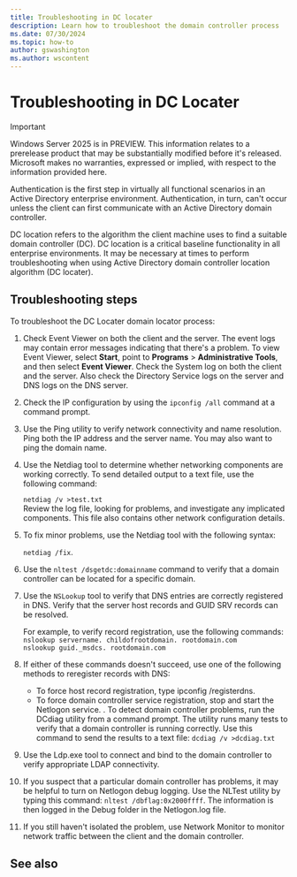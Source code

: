 ```yaml
---
title: Troubleshooting in DC locater
description: Learn how to troubleshoot the domain controller process
ms.date: 07/30/2024
ms.topic: how-to
author: gswashington
ms.author: wscontent
---
```

# Troubleshooting in DC Locater

> [!IMPORTANT]
> Windows Server 2025 is in PREVIEW. This information relates to a prerelease product that may be substantially modified before it's released. Microsoft makes no warranties, expressed or implied, with respect to the information provided here.

Authentication is the first step in virtually all functional scenarios in an Active Directory enterprise environment. Authentication, in turn, can't occur unless the client can first communicate with an Active Directory domain controller.

DC location refers to the algorithm the client machine uses to find a suitable domain controller (DC). DC location is a critical baseline functionality in all enterprise environments. It may be necessary at times to perform troubleshooting when using Active Directory domain controller location algorithm (DC locater).

## Troubleshooting steps

To troubleshoot the DC Locater domain locator process:

1. Check Event Viewer on both the client and the server. The event logs may contain error messages indicating that there's a problem. To view Event Viewer, select **Start**, point to **Programs** > **Administrative Tools**, and then select **Event Viewer**. Check the System log on both the client and the server. Also check the Directory Service logs on the server and DNS logs on the DNS server.
1. Check the IP configuration by using the `ipconfig /all` command at a command prompt.
1. Use the Ping utility to verify network connectivity and name resolution. Ping both the IP address and the server name. You may also want to ping the domain name.
1. Use the Netdiag tool to determine whether networking components are working correctly. To send detailed output to a text file, use the following command:

    `netdiag /v >test.txt`  
    Review the log file, looking for problems, and investigate any implicated components. This file also contains other network configuration details.  
1. To fix minor problems, use the Netdiag tool with the following syntax:

    `netdiag /fix`.
1. Use the `nltest /dsgetdc:domainname` command to verify that a domain controller can be located for a specific domain.
1. Use the `NSLookup` tool to verify that DNS entries are correctly registered in DNS. Verify that the server host records and GUID SRV records can be resolved.

    For example, to verify record registration, use the following commands:  
        `nslookup servername. childofrootdomain. rootdomain.com`  
        `nslookup guid._msdcs. rootdomain.com`  

1. If either of these commands doesn't succeed, use one of the following methods to reregister records with DNS:
   - To force host record registration, type ipconfig /registerdns.
   - To force domain controller service registration, stop and start the Netlogon service.
. To detect domain controller problems, run the DCdiag utility from a command prompt. The utility runs many tests to verify that a domain controller is running correctly. Use this command to send the results to a text file: `dcdiag /v >dcdiag.txt`  

1. Use the Ldp.exe tool to connect and bind to the domain controller to verify appropriate LDAP connectivity.
1. If you suspect that a particular domain controller has problems, it may be helpful to turn on Netlogon debug logging. Use the NLTest utility by typing this command: `nltest /dbflag:0x2000ffff`. The information is then logged in the Debug folder in the Netlogon.log file.
1. If you still haven't isolated the problem, use Network Monitor to monitor network traffic between the client and the domain controller.

## See also